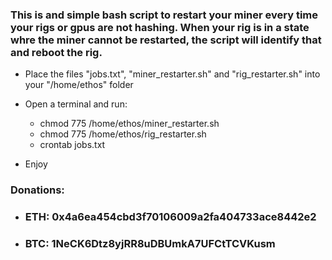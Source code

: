 ### This is and simple bash script to restart your miner every time your rigs or gpus are not hashing. When your rig is in a state whre the miner cannot be restarted, the script will identify that and reboot the rig.


* Place the files "jobs.txt", "miner_restarter.sh" and "rig_restarter.sh" into your "/home/ethos" folder

* Open a terminal and run: 
	
	- chmod 775 /home/ethos/miner_restarter.sh
	- chmod 775 /home/ethos/rig_restarter.sh
	- crontab jobs.txt

* Enjoy

### Donations:
* ### ETH: 0x4a6ea454cbd3f70106009a2fa404733ace8442e2

* ### BTC: 1NeCK6Dtz8yjRR8uDBUmkA7UFCtTCVKusm

